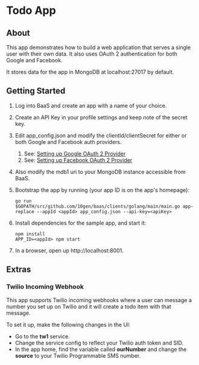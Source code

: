 # Todo App

## About
This app demonstrates how to build a web application that serves a single user with their own data. It also uses OAuth 2 authentication for both Google and Facebook.

It stores data for the app in MongoDB at localhost:27017 by default.

## Getting Started

1. Log into BaaS and create an app with a name of your choice.
2. Create an API Key in your profile settings and keep note of the secret key.
3. Edit app_config.json and modify the clientId/clientSecret for either or both Google and Facebook auth providers.
	1. See: [Setting up Google OAuth 2 Provider](../../auth/builtin/oauth2/google/README.md)
	2. See: [Setting up Facebook OAuth 2 Provider](../../auth/builtin/oauth2/facebook/README.md)
4. Also modify the mdb1 uri to your MongoDB instance accessible from BaaS.
5. Bootstrap the app by running (your app ID is on the app's homepage):

	```
	go run $GOPATH/src/github.com/10gen/baas/clients/golang/main/main.go app-replace --appId <appId> app_config.json --api-key=<apiKey>
	```
6. Install dependencies for the sample app, and start it:

	```
	npm install
	APP_ID=<appId> npm start
	```

7. In a browser, open up http://localhost:8001.

## Extras

### Twilio Incoming Webhook

This app supports Twilio incoming webhooks where a user can message a number you set up on Twilio and it will create a todo item with that message.

To set it up, make the following changes in the UI:

* Go to the **tw1** service.
* Change the service config to reflect your Twilio auth token and SID.
* In the app home, find the variable called **ourNumber** and change the **source** to your Twilio Programmable SMS number.
